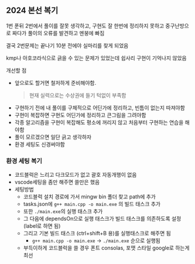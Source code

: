 ## 2024 본선 복기

1번 푼뒤 2번에서 풀이를 잘못 생각하고, 구현도 잘 한번에 정리하지 못하고 중구난방으로 짜다가 풀이의 오류를 발견하고 멘붕에 빠짐

결국 2번문제는 끝나기 10분 전에야 실마리를 찾게 되었음

kmp나 아호코라식으로 긁을 수 있는 문제가 있었는데 쉽사리 구현이 기억나지 않았음

개선할 점
- 앞으로도 할거면 철저하게 준비해야함.
  > 현재 실력으로는 수상권에 들기 턱없이 부족함
- 구현하기 전에 내 풀이를 구체적으로 어딘가에 정리하고, 빈틈이 없는지 따져야함
- 구현이 복잡하면 구현도 어딘가에 정리하고 큰그림을 그려야함
- 각종 알고리즘을 구현이 복잡해도 평소에 꺼리지 않고 처음부터 구현하는 연습을 해야함
- 풀이 모르겠으면 일단 긁고 생각하자
- 환경 세팅도 신경써야함

### 환경 세팅 복기
  - 코드블럭은 느리고 다크모드가 없고 괄호 자동개행이 없음
  - vscode세팅을 좀만 해주면 쓸만은 했음
  - 세팅방법
    - 코드블럭 설치 경로에 가서 mingw bin 폴더 찾고 path에 추가
    - tasks.json에 `g++ main.cpp -o main.exe` 의 빌드 태스크 추가
    - 또한 `./main.exe`의 실행 태스크 추가
    - 그 다음에 dependsOn으로 실행 태스크가 빌드 태스크를 의존하도록 설정(label로 하면 됨)
    - 그리고 기본 빌드 태스크 (ctrl+shift+B 용)를 실행태스크로 해주면 됨
      - `g++ main.cpp -o main.exe` -> `./main.exe` 순으로 실행됨
    - 부득이하게 코드블럭을 쓸 경우 폰트 consolas, 포맷 스타일 google로 하는게 최선